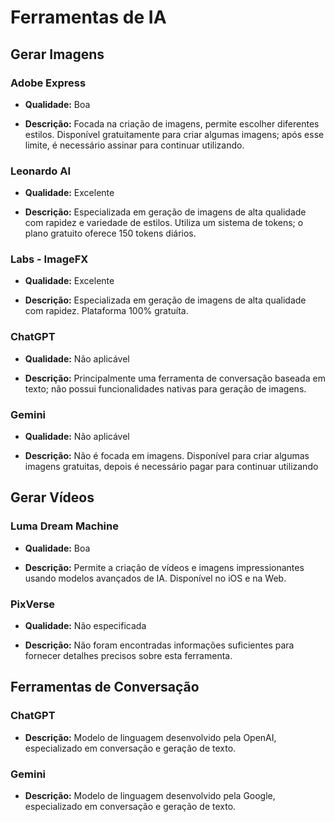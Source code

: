 # Ferramentas de IA

## Gerar Imagens

### Adobe Express

-   **Qualidade:** Boa
    
-   **Descrição:** Focada na criação de imagens, permite escolher diferentes estilos. Disponível gratuitamente para criar algumas imagens; após esse limite, é necessário assinar para continuar utilizando.
    

### Leonardo AI

-   **Qualidade:** Excelente
    
-   **Descrição:** Especializada em geração de imagens de alta qualidade com rapidez e variedade de estilos. Utiliza um sistema de tokens; o plano gratuito oferece 150 tokens diários.

### Labs - ImageFX

-   **Qualidade:** Excelente
    
-   **Descrição:** Especializada em geração de imagens de alta qualidade com rapidez. Plataforma 100% gratuíta.
    

### ChatGPT

-   **Qualidade:** Não aplicável
    
-   **Descrição:** Principalmente uma ferramenta de conversação baseada em texto; não possui funcionalidades nativas para geração de imagens.
    

### Gemini

-   **Qualidade:** Não aplicável
    
-   **Descrição:** Não é focada em imagens. Disponível para criar algumas imagens gratuitas, depois é necessário pagar para continuar utilizando
    

## Gerar Vídeos

### Luma Dream Machine

-   **Qualidade:** Boa
    
-   **Descrição:** Permite a criação de vídeos e imagens impressionantes usando modelos avançados de IA. Disponível no iOS e na Web.
    

### PixVerse

-   **Qualidade:** Não especificada
    
-   **Descrição:** Não foram encontradas informações suficientes para fornecer detalhes precisos sobre esta ferramenta.
    

## Ferramentas de Conversação

### ChatGPT

-   **Descrição:** Modelo de linguagem desenvolvido pela OpenAI, especializado em conversação e geração de texto.
    

### Gemini

-   **Descrição:** Modelo de linguagem desenvolvido pela Google, especializado em conversação e geração de texto.
